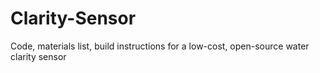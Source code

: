 # Clarity-Sensor
Code, materials list, build instructions for a low-cost, open-source water clarity sensor 
